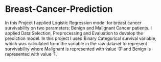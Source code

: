# Breast-Cancer-Prediction
In this Project I applied Logistic Regression model for breast cancer survivability on two parameters: Benign and Malignant Cancer patients. I applied Data Selection, Preprocessing and Evaluation to develop the prediction model. In this project I used Binary Categorical survival variable, which was calculated from the variable in the raw dataset to represent survivability where Malignant is represented with value ‘0’ and Benign is represented with value ‘1’.

